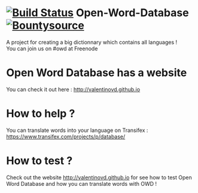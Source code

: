 # [![Build Status](https://travis-ci.org/ValentinOVD/Open-Word-Database.svg?branch=botupload)](https://travis-ci.org/ValentinOVD/Open-Word-Database) Open-Word-Database [![Bountysource](https://www.bountysource.com/badge/team?team_id=76329&style=raised)](https://www.bountysource.com/teams/vovd?utm_source=vOVD&utm_medium=shield&utm_campaign=raised)
  
A project for creating a big dictionnary which contains all languages !    
You can join us on #owd at Freenode 
 
# Open Word Database has a website

You can check it out here : http://valentinovd.github.io

# How to help ?

  
You can translate words into your language on Transifex : https://www.transifex.com/projects/p/database/
  
  
# How to test ?
Check out the website http://valentinovd.github.io for see how to test Open Word Database and how you can translate words with OWD !
